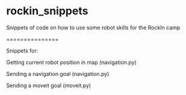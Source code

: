 rockin_snippets
===============

Snippets of code on how to use some robot skills for the RockIn camp


===============

Snippets for:

Getting current robot position in map (navigation.py)

Sending a navigation goal (navigation.py)

Sending a moveit goal (moveit.py)
